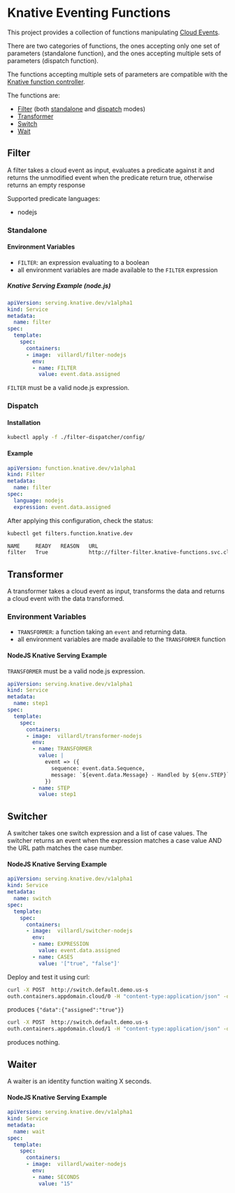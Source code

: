 # Knative Eventing Functions

This project provides a collection of functions manipulating [Cloud Events](https://cloudevents.io).

There are two categories of functions, the ones accepting only one set of parameters (standalone function), and the ones accepting multiple sets of parameters (dispatch function).

The functions accepting multiple sets of parameters are compatible with the [Knative function controller](https://github.com/lionelvillard/knative-functions-controller).

The functions are:

- [Filter](#filter) (both [standalone](#standalone) and [dispatch](#dispatch) modes)
- [Transformer](#transformer)
- [Switch](#switcher)
- [Wait](#waiter)

## Filter

A filter takes a cloud event as input, evaluates a predicate against it and returns the
unmodified event when the predicate return true, otherwise returns an empty response

Supported predicate languages:
- nodejs

### Standalone

#### Environment Variables

- `FILTER`: an expression evaluating to a boolean
- all environment variables are made available to the `FILTER` expression

##### Knative Serving Example (node.js)

```yaml
apiVersion: serving.knative.dev/v1alpha1
kind: Service
metadata:
  name: filter
spec:
  template:
    spec:
      containers:
      - image:  villardl/filter-nodejs
        env:
        - name: FILTER
          value: event.data.assigned
```

`FILTER` must be a valid node.js expression.

### Dispatch

#### Installation

```sh
kubectl apply -f ./filter-dispatcher/config/
```

#### Example

```yaml
apiVersion: function.knative.dev/v1alpha1
kind: Filter
metadata:
  name: filter
spec:
  language: nodejs
  expression: event.data.assigned
```

After applying this configuration, check the status:

```sh
kubectl get filters.function.knative.dev

NAME     READY   REASON   URL                                                        AGE
filter   True             http://filter-filter.knative-functions.svc.cluster.local   13h
```

## Transformer

A transformer takes a cloud event as input, transforms the data and returns a cloud event with the data transformed.

### Environment Variables

- `TRANSFORMER`: a function taking an `event` and returning data.
- all environment variables are made available to the `TRANSFORMER` function

#### NodeJS Knative Serving Example


`TRANSFORMER` must be a valid node.js expression.

```yaml
apiVersion: serving.knative.dev/v1alpha1
kind: Service
metadata:
  name: step1
spec:
  template:
    spec:
      containers:
      - image:  villardl/transformer-nodejs
        env:
        - name: TRANSFORMER
          value: |
            event => ({
              sequence: event.data.Sequence,
              message: `${event.data.Message} - Handled by ${env.STEP}`
            })
        - name: STEP
          value: step1
```

## Switcher

A switcher takes one switch expression and a list of case values. The switcher returns an event when the expression matches a case value AND the URL path matches the case number.

#### NodeJS Knative Serving Example

```yaml
apiVersion: serving.knative.dev/v1alpha1
kind: Service
metadata:
  name: switch
spec:
  template:
    spec:
      containers:
      - image:  villardl/switcher-nodejs
        env:
        - name: EXPRESSION
          value: event.data.assigned
        - name: CASES
          value: '["true", "false"]'
```

Deploy and test it using curl:

```sh
curl -X POST  http://switch.default.demo.us-s
outh.containers.appdomain.cloud/0 -H "content-type:application/json" -d '{"data":{"assigned":"true"}}'
```

produces `{"data":{"assigned":"true"}}`

```sh
curl -X POST  http://switch.default.demo.us-s
outh.containers.appdomain.cloud/1 -H "content-type:application/json" -d '{"data":{"assigned":"true"}}'
```

produces nothing.

## Waiter

A waiter is an identity function waiting X seconds.

#### NodeJS Knative Serving Example

```yaml
apiVersion: serving.knative.dev/v1alpha1
kind: Service
metadata:
  name: wait
spec:
  template:
    spec:
      containers:
      - image:  villardl/waiter-nodejs
        env:
        - name: SECONDS
          value: "15"
```
